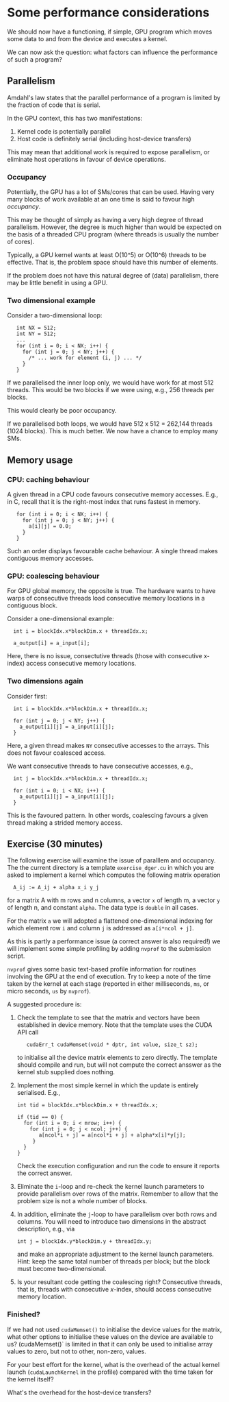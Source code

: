 # Some performance considerations

We should now have a functioning, if simple, GPU program which moves
some data to and from the device and executes a kernel.

We can now ask the question: what factors can influence the
performance of such a program?


## Parallelism

Amdahl's law states that the parallel performance of a program is
limited by the fraction of code that is serial.

In the GPU context, this has two manifestations:

1. Kernel code is potentially parallel
2. Host code is definitely serial (including host-device transfers)

This may mean that additional work is required to expose parallelism,
or eliminate host operations in favour of device operations.

### Occupancy

Potentially, the GPU has a lot of SMs/cores that can be used. Having very
many blocks of work available at an one time is said to favour
high *occupancy*.

This may be thought of simply as having a very high degree of thread
parallelism. However, the degree is much higher than would be expected
on the basis of a threaded CPU program (where threads is usually the
number of cores).

Typically, a GPU kernel wants at least O(10^5) or O(10^6) threads to be
effective. That is, the problem space should have this number of elements.

If the problem does not have this natural degree of (data) parallelism,
there may be little benefit in using a GPU.

### Two dimensional example

Consider a two-dimensional loop:
```
   int NX = 512;
   int NY = 512;
   ...
   for (int i = 0; i < NX; i++) {
     for (int j = 0; j < NY; j++) {
       /* ... work for element (i, j) ... */
     }
   }
```

If we parallelised the inner loop only, we would have work for at most
512 threads. This would be two blocks if we were using, e.g., 256 threads
per blocks.

This would clearly be poor occupancy.


If we parallelised both loops, we would have 512 x 512 = 262,144 threads
(1024 blocks). This is much better. We now have a chance to employ many
SMs.

## Memory usage

### CPU: caching behaviour

A given thread in a CPU code favours consecutive memory accesses.
E.g., in C, recall that it is the right-most index that runs
fastest in memory.
```
   for (int i = 0; i < NX; i++) {
     for (int j = 0; j < NY; j++) {
       a[i][j] = 0.0;
     }
   }
```
Such an order displays favourable cache behaviour. A single thread makes
contiguous memory accesses.


### GPU: coalescing behaviour

For GPU global memory, the opposite is true. The hardware wants
to have warps of consecutive threads load consecutive memory
locations in a contiguous block.

Consider a one-dimensional example:
```
  int i = blockIdx.x*blockDim.x + threadIdx.x;

  a_output[i] = a_input[i];
```
Here, there is no issue, consectutive threads (those with consecutive
x-index) access consecutive memory locations.


### Two dimensions again

Consider first:
```
  int i = blockIdx.x*blockDim.x + threadIdx.x;

  for (int j = 0; j < NY; j++) {
    a_output[i][j] = a_input[i][j];
  }
```
Here, a given thread makes `NY` consecutive accesses to the arrays. This
does not favour coalesced access.

We want consecutive threads to have consecutive accesses, e.g.,
```
  int j = blockIdx.x*blockDim.x + threadIdx.x;

  for (int i = 0; i < NX; i++) {
    a_output[i][j] = a_input[i][j];
  }
```

This is the favoured pattern. In other words, coalescing favours a given
thread making a strided memory access.


## Exercise (30 minutes)

The following exercise will examine the issue of paralllem and occupancy.
The the current directory is a template `exercise_dger.cu` in which you
are asked to implement a kernel which computes the following matrix
operation
```
  A_ij := A_ij + alpha x_i y_j
```
for a matrix A with m rows and n columns, a vector `x` of length m, a
vector `y` of length n, and constant `alpha`. The data type is
`double` in all cases.

For the matrix `a` we will adopted a flattened one-dimensional indexing
for which element row `i` and column `j` is addressed as `a[i*ncol + j]`.

As this is partly a performance issue (a correct answer is also required!)
we will implement some simple profiling by adding `nvprof` to the submission
script.

`nvprof` gives some basic text-based profile information for routines
involving the GPU at the end of execution. Try to keep a note of the time
taken by the kernel at each stage (reported in either milliseconds, `ms`,
or micro seconds, `us` by `nvprof`).


A suggested procedure is:
1. Check the template to see that the matrix and vectors have been established
   in device memory. Note that the template uses the CUDA API call
   ```
      cudaErr_t cudaMemset(void * dptr, int value, size_t sz);
   ```
   to initialise all the device matrix elements to zero directly. The template
   should compile and run, but will not compute the correct ansswer as the
   kernel stub supplied does nothing.
2. Implement the most simple kernel in which the update is entirely
   serialised. E.g.,
   ```
   int tid = blockIdx.x*blockDim.x + threadIdx.x;

   if (tid == 0) {
     for (int i = 0; i < mrow; i++) {
       for (int j = 0; j < ncol; j++) {
          a[ncol*i + j] = a[ncol*i + j] + alpha*x[i]*y[j];
        }
     }
   }
   ```
   Check the execution configuration and run the code to ensure it reports
   the correct answer.

3. Eliminate the `i`-loop and re-check the kernel launch parameters to
   provide parallelism over rows of the matrix.
   Remember to allow that the problem size is not a whole number
   of blocks.

4. In addition, eliminate the `j`-loop to have parallelism over
   both rows and columns. You will need to introduce two dimensions
   in the abstract description, e.g., via
   ```
   int j = blockIdx.y*blockDim.y + threadIdx.y;
   ```
   and make an appropriate adjustment to the kernel launch parameters.
   Hint: keep the same total number of threads per block; but the block
   must become two-dimensional.

5. Is your resultant code getting the coalescing right? Consecutive
   threads, that is, threads with consecutive $x$-index, should
   access consecutive memory location.



### Finished?

If we had not used `cudaMemset()` to initialise the device values for
the matrix, what other options to initialise these values on the device
are available to us? (cudaMemset()` is limited in that it can only be
used to initialise array values to zero, but not to other, non-zero, values.

For your best effort for the kernel, what is the overhead of the actual
kernel launch (`cudaLaunchKernel` in the profile) compared with the
time taken for the kernel itself?

What's the overhead for the host-device transfers?
